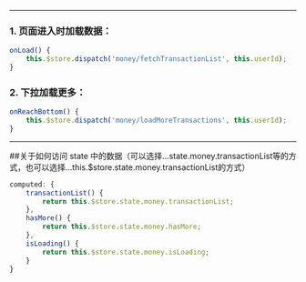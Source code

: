 
---
### 1. 页面进入时加载数据：

```js
onLoad() {
    this.$store.dispatch('money/fetchTransactionList', this.userId);
}
```

### 2. 下拉加载更多：

```js
onReachBottom() {
    this.$store.dispatch('money/loadMoreTransactions', this.userId);
}
```

---

##关于如何访问 state 中的数据（可以选择...state.money.transactionList等的方式，也可以选择...this.$store.state.money.transactionList的方式）

```js
computed: {
    transactionList() {
        return this.$store.state.money.transactionList;
    },
    hasMore() {
        return this.$store.state.money.hasMore;
    },
    isLoading() {
        return this.$store.state.money.isLoading;
    }
}
```
